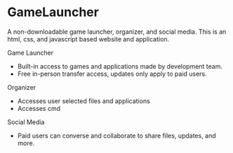 # GameLauncher
A non-downloadable game launcher, organizer, and social media. This is an html, css, and javascript based website and application. 

Game Launcher
  - Built-in access to games and applications made by development team.
  - Free in-person transfer access, updates only apply to paid users.

Organizer
  - Accesses user selected files and applications 
  - Accesses cmd 

Social Media
  - Paid users can converse and collaborate to share files, updates, and more.
